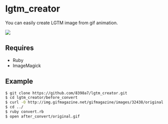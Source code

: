 # lgtm_creator
You can easily create LGTM image from gif animation.

![](https://cloud.githubusercontent.com/assets/8043276/12905143/1cdb5638-cf18-11e5-9efb-4f13614700cb.gif)

## Requires

- Ruby
- ImageMagick

## Example

```sh
$ git clone https://github.com/8398a7/lgtm_creator.git
$ cd lgtm_creator/before_convert
$ curl -O http://img.gifmagazine.net/gifmagazine/images/32438/original.gif
$ cd ../
$ ruby convert.rb
$ open after_convert/original.gif
```